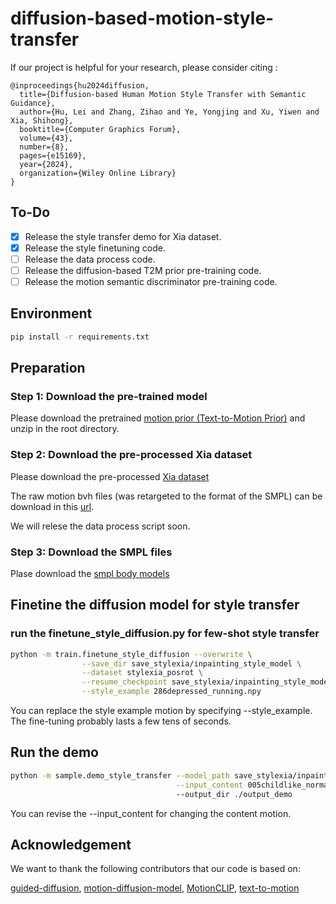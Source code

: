 # diffusion-based-motion-style-transfer

If our project is helpful for your research, please consider citing :
``` 
@inproceedings{hu2024diffusion,
  title={Diffusion-based Human Motion Style Transfer with Semantic Guidance},
  author={Hu, Lei and Zhang, Zihao and Ye, Yongjing and Xu, Yiwen and Xia, Shihong},
  booktitle={Computer Graphics Forum},
  volume={43},
  number={8},
  pages={e15169},
  year={2024},
  organization={Wiley Online Library}
}
```

## To-Do

- [x] Release the style transfer demo for Xia dataset.
- [x] Release the style finetuning code.
- [ ] Release the data process code.
- [ ] Release the diffusion-based T2M prior pre-training code.
- [ ] Release the motion semantic discriminator pre-training code.

## Environment
```bash
pip install -r requirements.txt
```

## Preparation
### Step 1: Download the pre-trained model
Please download the pretrained [motion prior (Text-to-Motion Prior)](https://drive.google.com/file/d/17jR4MPNjJezjXlUtpvhcjcJ9i7evZHiB/view?usp=sharing) and unzip in the root directory. 

### Step 2: Download the pre-processed Xia dataset
Please download the pre-processed [Xia dataset](https://drive.google.com/file/d/1cUQJdno5JlW98z5QLdcmE4JQv8GMU-Gt/view?usp=sharing) 

The raw motion bvh files (was retargeted to the format of the SMPL) can be download in this [url](https://drive.google.com/file/d/1fRvlSX9A1Srvx4TZMgCL_8laHll2EPa_/view?usp=sharing).

We will relese the data process script soon.

### Step 3: Download the SMPL files
Plase download the [smpl body models](https://drive.google.com/file/d/12-dmRfFvhq0QQv5kWNwqQ01pP3K1Ggvi/view?usp=sharing)



## Finetine the diffusion model for style transfer

### run the finetune_style_diffusion.py for few-shot style transfer
```bash
python -m train.finetune_style_diffusion --overwrite \
                --save_dir save_stylexia/inpainting_style_model \
                --dataset stylexia_posrot \
                --resume_checkpoint save_stylexia/inpainting_style_model/model_pretrained.pt \
                --style_example 286depressed_running.npy 

```
You can replace the style example motion by specifying --style_example. The fine-tuning probably lasts a few tens of seconds.


## Run the demo
```bash
python -m sample.demo_style_transfer --model_path save_stylexia/inpainting_style_model/286depressed_running/model000000032.pt \
                                     --input_content 005childlike_normal walking.npy \ 
                                     --output_dir ./output_demo
```
You can revise the --input_content for changing the content motion.

## Acknowledgement
We want to thank the following contributors that our code is based on:

[guided-diffusion](https://github.com/openai/guided-diffusion), [motion-diffusion-model](https://github.com/GuyTevet/motion-diffusion-model/), [MotionCLIP](https://github.com/GuyTevet/MotionCLIP), [text-to-motion](https://github.com/EricGuo5513/text-to-motion)